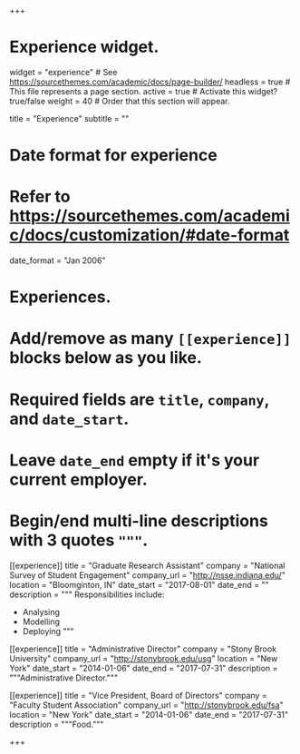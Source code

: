 +++
# Experience widget.
widget = "experience"  # See https://sourcethemes.com/academic/docs/page-builder/
headless = true  # This file represents a page section.
active = true  # Activate this widget? true/false
weight = 40  # Order that this section will appear.

title = "Experience"
subtitle = ""

# Date format for experience
#   Refer to https://sourcethemes.com/academic/docs/customization/#date-format
date_format = "Jan 2006"

# Experiences.
#   Add/remove as many `[[experience]]` blocks below as you like.
#   Required fields are `title`, `company`, and `date_start`.
#   Leave `date_end` empty if it's your current employer.
#   Begin/end multi-line descriptions with 3 quotes `"""`.
[[experience]]
  title = "Graduate Research Assistant"
  company = "National Survey of Student Engagement"
  company_url = "http://nsse.indiana.edu/"
  location = "Bloomginton, IN"
  date_start = "2017-08-01"
  date_end = ""
  description = """
  Responsibilities include:
  
  * Analysing
  * Modelling
  * Deploying
  """

[[experience]]
  title = "Administrative Director"
  company = "Stony Brook University"
  company_url = "http://stonybrook.edu/usg"
  location = "New York"
  date_start = "2014-01-06"
  date_end = "2017-07-31"
  description = """Administrative Director."""
  
[[experience]]
  title = "Vice President, Board of Directors"
  company = "Faculty Student Association"
  company_url = "http://stonybrook.edu/fsa"
  location = "New York"
  date_start = "2014-01-06"
  date_end = "2017-07-31"
  description = """Food."""

+++
